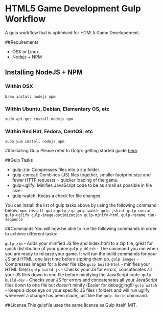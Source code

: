 # HTML5 Game Development Gulp Workflow
A gulp workflow that is optimised for HTML5 Game Developement. 

##Requirements
* OSX or Linux
* Nodejs + NPM

## Installing NodeJS + NPM
### Within OSX
`brew install nodejs npm`
### Within Ubuntu, Debian, Elementary OS, etc
`sudo apt-get install nodejs npm`
### Within Red Hat, Fedora, CentOS, etc
`sudo yum install nodejs npm` 

##Installing Gulp
Please refer to Gulp’s getting started guide [here](https://github.com/gulpjs/gulp/blob/master/docs/getting-started.md).

##Gulp Tasks

* gulp-zip: Compresses files into a zip folder.
* gulp-concat: Combines (JS) files together, smaller footprint size and fewer HTTP requests = quicker loading of the game.
* gulp-uglify: Minifies JavaScript code to be as small as possible in file size.
* gulp-watch: Keeps a check for file changes

You can install the list of gulp tasks above by using the following command below: 
`npm install gulp gulp-zip gulp-watch gulp-jshint gulp-concat gulp-uglify gulp-image-optimization gulp-minify-html gulp-rename run-sequence`

##Commands
You will now be able to run the following commands in order to achieve different tasks:

`gulp zip` - Adds your minified JS file and index.html to a zip file, great for quick distribution of your game
`gulp publish` - The command you run when you are ready to release your game. It will run the build commands for your JS and HTML, one last time before zipping them up. 
`gulp images` - Compresses images for a lower file size
`gulp build-html` - minifies your HTML file(s)
`gulp build-js` - Checks your JS for errors, concatenates all your JS files down to one file before minifying the JavaScript code.
`gulp build-dev` - Checks your JS for errors and concatenates all your JavaScript files down to one file but *doesn't* minify (Easier for debugging!!)
`gulp watch` - Keeps a close eye on your specific JS files / folders and will run uglify whenever a change has been made, just like the `gulp build` command.

##License
This gulpfile uses the same license as Gulp itself, MIT.
